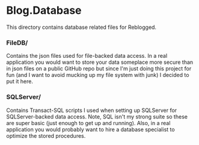 # Blog.Database
This directory contains database related files for Reblogged.

### FileDB/
Contains the json files used for file-backed data access. In a real application you would want to store your data someplace more secure than in json files on a public GitHub repo but since I'm just doing this project for fun (and I want to avoid mucking up my file system with junk) I decided to put it here.

### SQLServer/
Contains Transact-SQL scripts I used when setting up SQLServer for SQLServer-backed data access. Note, SQL isn't my strong suite so these are super basic (just enough to get up and running). Also, in a real application you would probably want to hire a database specialist to optimize the stored procedures.
